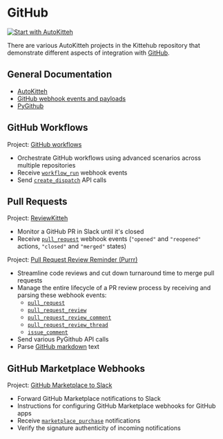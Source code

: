 # GitHub

[![Start with AutoKitteh](https://autokitteh.com/assets/autokitteh-badge.svg)](https://app.autokitteh.cloud/template?name=samples/github)

There are various AutoKitteh projects in the Kittehub repository that demonstrate different aspects of integration with [GitHub](https://github.com).

## General Documentation

- [AutoKitteh](https://docs.autokitteh.com/integrations/github)
- [GitHub webhook events and payloads](https://docs.github.com/en/webhooks/webhook-events-and-payloads)
- [PyGithub](https://pygithub.readthedocs.io/en/stable/)

## GitHub Workflows

Project: [GitHub workflows](/devops/github_workflows/)

- Orchestrate GitHub workflows using advanced scenarios across multiple repositories
- Receive [`workflow_run`](https://docs.github.com/en/actions/writing-workflows/choosing-when-your-workflow-runs/events-that-trigger-workflows#workflow_run) webhook events
- Send [`create_dispatch`](https://pygithub.readthedocs.io/en/stable/github_objects/Workflow.html) API calls

## Pull Requests

Project: [ReviewKitteh](/devops/reviewkitteh/)

- Monitor a GitHub PR in Slack until it's closed
- Receive [`pull_request`](https://docs.github.com/en/webhooks/webhook-events-and-payloads#pull_request) webhook events (`"opened"` and `"reopened"` actions, `"closed"` and `"merged"` states)

Project: [Pull Request Review Reminder (Purrr)](/devops/purrr/)

- Streamline code reviews and cut down turnaround time to merge pull requests
- Manage the entire lifecycle of a PR review process by receiving and parsing these webhook events:
  - [`pull_request`](https://docs.github.com/en/webhooks/webhook-events-and-payloads#pull_request)
  - [`pull_request_review`](https://docs.github.com/en/webhooks/webhook-events-and-payloads#pull_request_review)
  - [`pull_request_review_comment`](https://docs.github.com/en/webhooks/webhook-events-and-payloads#pull_request_review_comment)
  - [`pull_request_review_thread`](https://docs.github.com/en/webhooks/webhook-events-and-payloads#pull_request_review_thread)
  - [`issue_comment`](https://docs.github.com/en/webhooks/webhook-events-and-payloads#issue_comment)
- Send various PyGithub API calls
- Parse [GitHub markdown](/devops/purrr/text_utils.py) text

## GitHub Marketplace Webhooks

Project: [GitHub Marketplace to Slack](/github_marketplace_to_slack/)

- Forward GitHub Marketplace notifications to Slack
- Instructions for configuring GitHub Marketplace webhooks for GitHub apps
- Receive [`marketplace_purchase`](https://docs.github.com/en/webhooks/webhook-events-and-payloads#marketplace_purchase) notifications
- Verify the signature authenticity of incoming notifications
